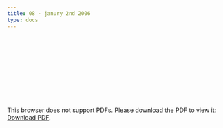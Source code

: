 ```yaml
---
title: 08 - janury 2nd 2006
type: docs
---
```


<object data="/episode08.pdf" type="application/pdf" width="700px" height="700px">
    <embed src="/episode08.pdf">
        <p>This browser does not support PDFs. Please download the PDF to view it: <a href="/episode08.pdf">Download PDF</a>.</p>
    </embed>
</object>
